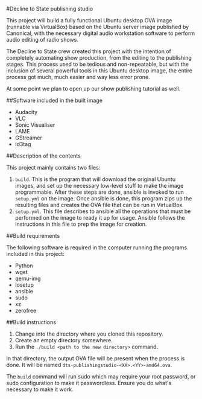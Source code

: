 #Decline to State publishing studio

This project will build a fully functional Ubuntu desktop OVA image (runnable via VirtualBox) based on the Ubuntu server image published by Canonical, with the necessary digital audio workstation software to perform audio editing of radio shows.

The Decline to State crew created this project with the intention of completely automating show production, from the editing to the publishing stages.  This process used to be tedious and non-repeatable, but with the inclusion of several powerful tools in this Ubuntu desktop image, the entire process got much, much easier and way less error prone.

At some point we plan to open up our show publishing tutorial as well.

##Software included in the built image

- Audacity
- VLC
- Sonic Visualiser
- LAME
- GStreamer
- id3tag

##Description of the contents

This project mainly contains two files:

1. `build`.  This is the program that will download the original Ubuntu images, and set up the necessary low-level stuff to make the image programmable.  After these steps are done, ansible is invoked to run `setup.yml` on the image.  Once ansible is done, this program zips up the resulting files and creates the OVA file that can be run in VirtualBox.
2. `setup.yml`.  This file describes to ansible all the operations that must be performed on the image to ready it up for usage.  Ansible follows the instructions in this file to prep the image for creation.

##Build requirements

The following software is required in the computer running the programs included in this project:

- Python
- wget
- qemu-img
- losetup
- ansible
- sudo
- xz
- zerofree

##Build instructions

1. Change into the directory where you cloned this repository.
2. Create an empty directory somewhere.
3. Run the `./build <path to the new directory>` command.

In that directory, the output OVA file will be present when the process is done.  It will be named `dts-publishingstudio-<XX>.<YY>-amd64.ova`.

The `build` command will run sudo which may require your root password, or sudo configuration to make it passwordless.  Ensure you do what's necessary to make it work.
